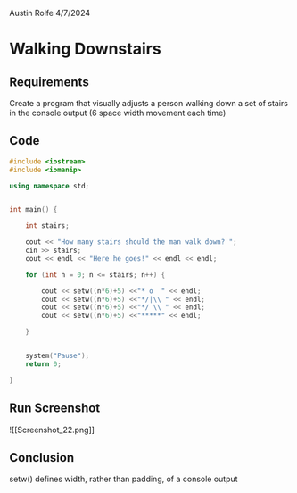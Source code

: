 Austin Rolfe
4/7/2024
# Walking Downstairs
## Requirements
Create a program that visually adjusts a person walking down a set of stairs in the console output (6 space width movement each time)
## Code
```cpp
#include <iostream>
#include <iomanip>

using namespace std;


int main() {

    int stairs;

    cout << "How many stairs should the man walk down? ";
    cin >> stairs;
    cout << endl << "Here he goes!" << endl << endl;

    for (int n = 0; n <= stairs; n++) {

        cout << setw((n*6)+5) <<"* o  " << endl;
        cout << setw((n*6)+5) <<"*/|\\ " << endl;
        cout << setw((n*6)+5) <<"*/ \\ " << endl;
        cout << setw((n*6)+5) <<"*****" << endl;

    }


    system("Pause");
    return 0;

}
```
## Run Screenshot
![[Screenshot_22.png]]
## Conclusion
setw() defines width, rather than padding, of a console output